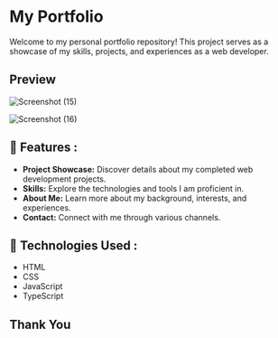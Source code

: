 # My Portfolio

Welcome to my personal portfolio repository! This project serves as a showcase of my skills, projects, and experiences as a web developer.

## Preview 

![Screenshot (15)](https://github.com/raviranjan0/myportfolio/assets/100368738/d256c760-b9be-469e-bc65-f275eae66de0)

![Screenshot (16)](https://github.com/raviranjan0/myportfolio/assets/100368738/ae4561e4-5067-4fa4-b886-2598c445b721)

## 🚀 Features :

- **Project Showcase:** Discover details about my completed web development projects.
- **Skills:** Explore the technologies and tools I am proficient in.
- **About Me:** Learn more about my background, interests, and experiences.
- **Contact:** Connect with me through various channels.

## 🔧 Technologies Used :
- HTML 
- CSS 
- JavaScript 
- TypeScript 

## Thank You 
